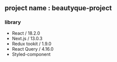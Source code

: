 ## project name : beautyque-project

### library

- React / 18.2.0
- Next.js / 13.0.3
- Redux tookit / 1.9.0
- React Query / 4.16.0
- Styled-component

